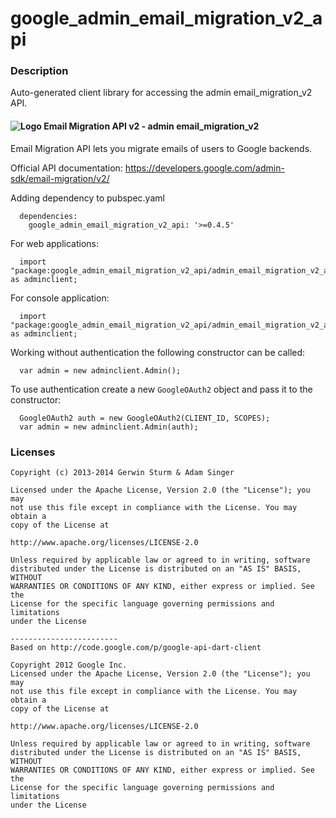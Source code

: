 # google_admin_email_migration_v2_api

### Description

Auto-generated client library for accessing the admin email_migration_v2 API.

#### ![Logo](http://www.google.com/images/icons/product/search-16.gif) Email Migration API v2 - admin email_migration_v2

Email Migration API lets you migrate emails of users to Google backends.

Official API documentation: https://developers.google.com/admin-sdk/email-migration/v2/

Adding dependency to pubspec.yaml

```
  dependencies:
    google_admin_email_migration_v2_api: '>=0.4.5'
```

For web applications:

```
  import "package:google_admin_email_migration_v2_api/admin_email_migration_v2_api_browser.dart" as adminclient;
```

For console application:

```
  import "package:google_admin_email_migration_v2_api/admin_email_migration_v2_api_console.dart" as adminclient;
```

Working without authentication the following constructor can be called:

```
  var admin = new adminclient.Admin();
```

To use authentication create a new `GoogleOAuth2` object and pass it to the constructor:


```
  GoogleOAuth2 auth = new GoogleOAuth2(CLIENT_ID, SCOPES);
  var admin = new adminclient.Admin(auth);
```

### Licenses

```
Copyright (c) 2013-2014 Gerwin Sturm & Adam Singer

Licensed under the Apache License, Version 2.0 (the "License"); you may 
not use this file except in compliance with the License. You may obtain a 
copy of the License at

http://www.apache.org/licenses/LICENSE-2.0

Unless required by applicable law or agreed to in writing, software
distributed under the License is distributed on an "AS IS" BASIS, WITHOUT
WARRANTIES OR CONDITIONS OF ANY KIND, either express or implied. See the
License for the specific language governing permissions and limitations 
under the License

------------------------
Based on http://code.google.com/p/google-api-dart-client

Copyright 2012 Google Inc.
Licensed under the Apache License, Version 2.0 (the "License"); you may 
not use this file except in compliance with the License. You may obtain a
copy of the License at

http://www.apache.org/licenses/LICENSE-2.0

Unless required by applicable law or agreed to in writing, software
distributed under the License is distributed on an "AS IS" BASIS, WITHOUT
WARRANTIES OR CONDITIONS OF ANY KIND, either express or implied. See the
License for the specific language governing permissions and limitations 
under the License

```
